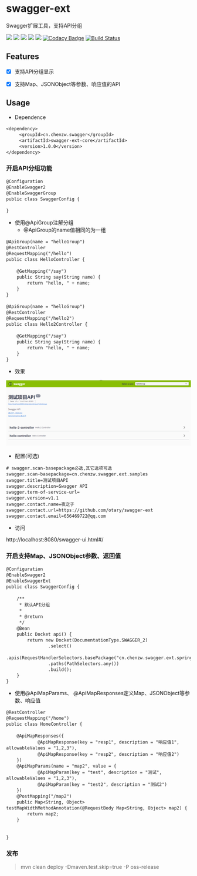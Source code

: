 # swagger-ext

Swagger扩展工具，支持API分组

![](https://img.shields.io/badge/springboot-2.1.5.RELEASE-brightgreen)
![](https://img.shields.io/badge/spring--framework-4.3.24.RELEASE-brightgreen)
![](https://img.shields.io/badge/jdk-1.8-green)
![](https://img.shields.io/badge/springfox--swagger2-2.9.2-brightgreen)
![](https://img.shields.io/badge/javassist-3.25.0--GA-brightgreen)
[![Codacy Badge](https://api.codacy.com/project/badge/Grade/fbaa198ef0ed46409d93384dfbb6643b)](https://www.codacy.com/manual/otary/sms-integration?utm_source=github.com&amp;utm_medium=referral&amp;utm_content=otary/sms-integration&amp;utm_campaign=Badge_Grade)
[![Build Status](https://travis-ci.org/otary/swagger-ext.svg?branch=master)](https://travis-ci.org/otary/swagger-ext)


## Features

- [x] 支持API分组显示
- [x] 支持Map、JSONObject等参数、响应值的API


## Usage

- Dependence

```
<dependency>
     <groupId>cn.chenzw.swagger</groupId>
     <artifactId>swagger-ext-core</artifactId>
     <version>1.0.0</version>
</dependency>
```

### 开启API分组功能

```
@Configuration
@EnableSwagger2
@EnableSwaggerGroup
public class SwaggerConfig {

}
```

- 使用@ApiGroup注解分组
  - @ApiGroup的name值相同的为一组
```
@ApiGroup(name = "helloGroup")
@RestController
@RequestMapping("/hello")
public class HelloController {

    @GetMapping("/say")
    public String say(String name) {
        return "hello, " + name;
    }
}

@ApiGroup(name = "helloGroup")
@RestController
@RequestMapping("/hello2")
public class Hello2Controller {

    @GetMapping("/say")
    public String say(String name) {
        return "hello, " + name;
    }
}

```

- 效果

![](images/15b7c0c9.png)

- 配置(可选)

```
# swagger.scan-basepackage必选,其它选项可选
swagger.scan-basepackage=cn.chenzw.swagger.ext.samples
swagger.title=测试项目API
swagger.description=Swagger API
swagger.term-of-service-url=
swagger.version=v1.1
swagger.contact.name=夜之子
swagger.contact.url=https://github.com/otary/swagger-ext
swagger.contact.email=656469722@qq.com
```

- 访问

http://localhost:8080/swagger-ui.html#/


### 开启支持Map、JSONObject参数、返回值


```
@Configuration
@EnableSwagger2
@EnableSwaggerExt
public class SwaggerConfig {

    /**
     * 默认API分组
     *
     * @return
     */
    @Bean
    public Docket api() {
        return new Docket(DocumentationType.SWAGGER_2)
                .select()
                .apis(RequestHandlerSelectors.basePackage("cn.chenzw.swagger.ext.springboot"))
                .paths(PathSelectors.any())
                .build();
    }
}
```

- 使用@ApiMapParams、 @ApiMapResponses定义Map、JSONObject等参数、响应值

```
@RestController
@RequestMapping("/home")
public class HomeController {

    @ApiMapResponses({
            @ApiMapResponse(key = "resp1", description = "响应值1", allowableValues = "1,2,3"),
            @ApiMapResponse(key = "resp2", description = "响应值2")
    })
    @ApiMapParams(name = "map2", value = {
            @ApiMapParam(key = "test", description = "测试", allowableValues = "1,2,3"),
            @ApiMapParam(key = "test2", description = "测试2")
    })
    @PostMapping("/map2")
    public Map<String, Object> testMapWidthMethodAnnotation(@RequestBody Map<String, Object> map2) {
        return map2;
    }


}
```

### 发布

> mvn clean deploy -Dmaven.test.skip=true -P oss-release